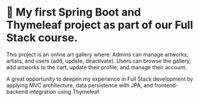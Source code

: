 # 🎨 My first Spring Boot and Thymeleaf project as part of our Full Stack course.

This project is an online art gallery where:
Admins can manage artworks, artists, and users (add, update, deactivate).
Users can browse the gallery, add artworks to the cart, update their profile, and manage their account.

A great opportunity to deepen my experience in Full Stack development by applying MVC architecture, data persistence with JPA, and frontend-backend integration using Thymeleaf.
